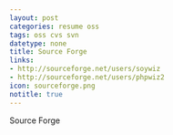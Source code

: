 ```yaml
---
layout: post
categories: resume oss
tags: oss cvs svn
datetype: none
title: Source Forge
links:
- http://sourceforge.net/users/soywiz
- http://sourceforge.net/users/phpwiz2
icon: sourceforge.png
notitle: true
---
```


Source Forge

